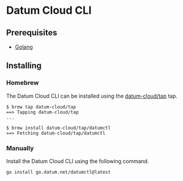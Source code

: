 # Datum Cloud CLI

## Prerequisites

- [Golang](https://go.dev)

## Installing

### Homebrew

The Datum Cloud CLI can be installed using the
[datum-cloud/tap](https://github.com/datum-cloud/homebrew-tap) tap.

```shell
$ brew tap datum-cloud/tap
==> Tapping datum-cloud/tap
...

$ brew install datum-cloud/tap/datumctl
==> Fetching datum-cloud/tap/datumctl
```

### Manually

Install the Datum Cloud CLI using the following command.

```shell
go install go.datum.net/datumctl@latest
```
